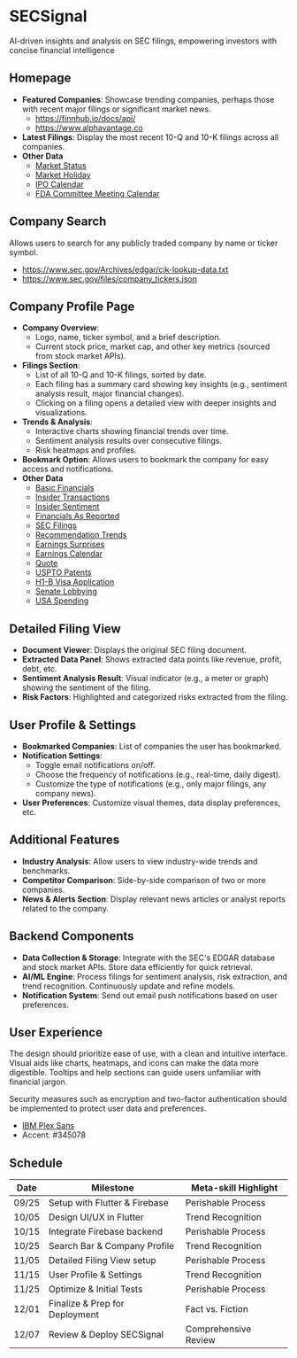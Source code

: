 # SECSignal
AI-driven insights and analysis on SEC filings, empowering investors with concise financial intelligence

## Homepage
- **Featured Companies**: Showcase trending companies, perhaps those with recent major filings or significant market news.
  - https://finnhub.io/docs/api/
  - https://www.alphavantage.co
- **Latest Filings**: Display the most recent 10-Q and 10-K filings across all companies.
- **Other Data**
  - [Market Status](https://finnhub.io/docs/api/market-status)
  - [Market Holiday](https://finnhub.io/docs/api/market-holiday)
  - [IPO Calendar](https://finnhub.io/docs/api/ipo-calendar)
  - [FDA Committee Meeting Calendar](https://finnhub.io/docs/api/fda-committee-meeting-calendar)

## Company Search
Allows users to search for any publicly traded company by name or ticker symbol.
- https://www.sec.gov/Archives/edgar/cik-lookup-data.txt
- https://www.sec.gov/files/company_tickers.json

## Company Profile Page

- **Company Overview**: 
  - Logo, name, ticker symbol, and a brief description.
  - Current stock price, market cap, and other key metrics (sourced from stock market APIs).
- **Filings Section**: 
  - List of all 10-Q and 10-K filings, sorted by date.
  - Each filing has a summary card showing key insights (e.g., sentiment analysis result, major financial changes).
  - Clicking on a filing opens a detailed view with deeper insights and visualizations.
- **Trends & Analysis**:
  - Interactive charts showing financial trends over time.
  - Sentiment analysis results over consecutive filings.
  - Risk heatmaps and profiles.
- **Bookmark Option**: Allows users to bookmark the company for easy access and notifications.
- **Other Data**
  - [Basic Financials](https://finnhub.io/docs/api/company-basic-financials)
  - [Insider Transactions](https://finnhub.io/docs/api/insider-transactions)
  - [Insider Sentiment](https://finnhub.io/docs/api/insider-sentiment)
  - [Financials As Reported](https://finnhub.io/docs/api/financials-reported)
  - [SEC Filings](https://finnhub.io/docs/api/filings)
  - [Recommendation Trends](https://finnhub.io/docs/api/recommendation-trends)
  - [Earnings Surprises](https://finnhub.io/docs/api/company-earnings)
  - [Earnings Calendar](https://finnhub.io/docs/api/earnings-calendar)
  - [Quote](https://finnhub.io/docs/api/quote)
  - [USPTO Patents](https://finnhub.io/docs/api/stock-uspto-patent)
  - [H1-B Visa Application](https://finnhub.io/docs/api/stock-visa-application)
  - [Senate Lobbying](https://finnhub.io/docs/api/stock-lobbying)
  - [USA Spending](https://finnhub.io/docs/api/stock-usa-spending)

## Detailed Filing View

- **Document Viewer**: Displays the original SEC filing document.
- **Extracted Data Panel**: Shows extracted data points like revenue, profit, debt, etc.
- **Sentiment Analysis Result**: Visual indicator (e.g., a meter or graph) showing the sentiment of the filing.
- **Risk Factors**: Highlighted and categorized risks extracted from the filing.

## User Profile & Settings

- **Bookmarked Companies**: List of companies the user has bookmarked.
- **Notification Settings**: 
  - Toggle email notifications on/off.
  - Choose the frequency of notifications (e.g., real-time, daily digest).
  - Customize the type of notifications (e.g., only major filings, any company news).
- **User Preferences**: Customize visual themes, data display preferences, etc.

## Additional Features

- **Industry Analysis**: Allow users to view industry-wide trends and benchmarks.
- **Competitor Comparison**: Side-by-side comparison of two or more companies.
- **News & Alerts Section**: Display relevant news articles or analyst reports related to the company.

## Backend Components

- **Data Collection & Storage**: Integrate with the SEC's EDGAR database and stock market APIs. Store data efficiently for quick retrieval.
- **AI/ML Engine**: Process filings for sentiment analysis, risk extraction, and trend recognition. Continuously update and refine models.
- **Notification System**: Send out email push notifications based on user preferences.

## User Experience

The design should prioritize ease of use, with a clean and intuitive interface. Visual aids like charts, heatmaps, and icons can make the data more digestible. Tooltips and help sections can guide users unfamiliar with financial jargon.

Security measures such as encryption and two-factor authentication should be implemented to protect user data and preferences.

- [IBM Plex Sans](https://fonts.google.com/specimen/IBM+Plex+Sans)
- Accent: #345078
## Schedule
| Date  | Milestone                               | Meta-skill Highlight |
|-------|-----------------------------------------|----------------------|
| 09/25 | Setup with Flutter & Firebase           | Perishable Process   |
| 10/05 | Design UI/UX in Flutter                 | Trend Recognition    |
| 10/15 | Integrate Firebase backend              | Perishable Process   |
| 10/25 | Search Bar & Company Profile            | Trend Recognition    |
| 11/05 | Detailed Filing View setup              | Perishable Process   |
| 11/15 | User Profile & Settings                 | Trend Recognition    |
| 11/25 | Optimize & Initial Tests                | Perishable Process   |
| 12/01 | Finalize & Prep for Deployment          | Fact vs. Fiction     |
| 12/07 | Review & Deploy SECSignal               | Comprehensive Review |

